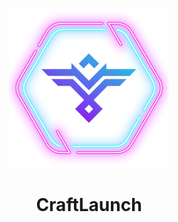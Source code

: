 <p align="center"><img src="../src/assets/images/icon.png" alt="icon-launcher"></p>

<h1 align="center">CraftLaunch</h1>
